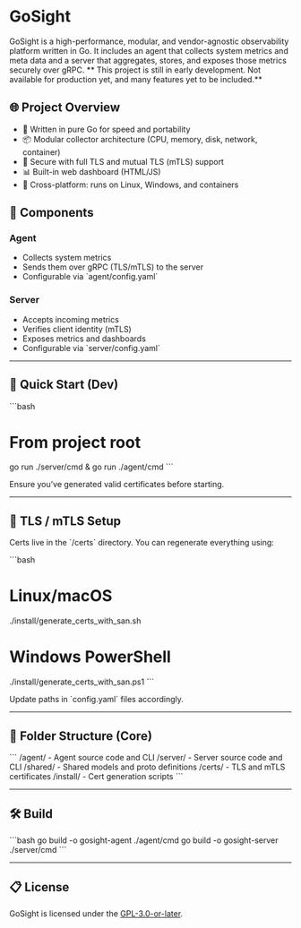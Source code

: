 # GoSight

GoSight is a high-performance, modular, and vendor-agnostic observability platform written in Go. It includes an agent that collects system metrics and meta data and a server that aggregates, stores, and exposes those metrics securely over gRPC.
** This project is still in early development. Not available for production yet, and many features yet to be included.**
## 🌐 Project Overview

- 🔧 Written in pure Go for speed and portability
- 📦 Modular collector architecture (CPU, memory, disk, network, container)
- 🔐 Secure with full TLS and mutual TLS (mTLS) support
- 📊 Built-in web dashboard (HTML/JS)
- 🧰 Cross-platform: runs on Linux, Windows, and containers

## 🧪 Components

### Agent
- Collects system metrics
- Sends them over gRPC (TLS/mTLS) to the server
- Configurable via \`agent/config.yaml\`

### Server
- Accepts incoming metrics
- Verifies client identity (mTLS)
- Exposes metrics and dashboards
- Configurable via \`server/config.yaml\`

---

## 🚀 Quick Start (Dev)

\`\`\`bash
# From project root
go run ./server/cmd &
go run ./agent/cmd
\`\`\`

Ensure you’ve generated valid certificates before starting.

---

## 🔐 TLS / mTLS Setup

Certs live in the \`/certs\` directory. You can regenerate everything using:

\`\`\`bash
# Linux/macOS
./install/generate_certs_with_san.sh

# Windows PowerShell
./install/generate_certs_with_san.ps1
\`\`\`

Update paths in \`config.yaml\` files accordingly.

---

## 📂 Folder Structure (Core)

\`\`\`
/agent/         - Agent source code and CLI
/server/        - Server source code and CLI
/shared/        - Shared models and proto definitions
/certs/         - TLS and mTLS certificates
/install/       - Cert generation scripts
\`\`\`

---

## 🛠 Build

\`\`\`bash
go build -o gosight-agent ./agent/cmd
go build -o gosight-server ./server/cmd
\`\`\`

---

## 📋 License

GoSight is licensed under the [GPL-3.0-or-later](https://www.gnu.org/licenses/gpl-3.0.html).
